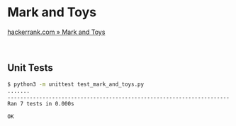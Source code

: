# Mark and Toys

[hackerrank.com » Mark and Toys](https://www.hackerrank.com/challenges/mark-and-toys/problem)

<br>

## Unit Tests

```bash
$ python3 -m unittest test_mark_and_toys.py
.......
----------------------------------------------------------------------
Ran 7 tests in 0.000s

OK
```
